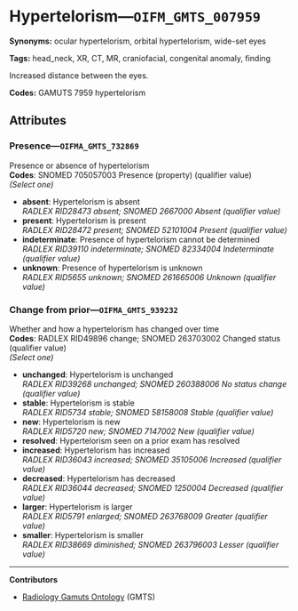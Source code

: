 # Hypertelorism—`OIFM_GMTS_007959`

**Synonyms:** ocular hypertelorism, orbital hypertelorism, wide-set eyes

**Tags:** head_neck, XR, CT, MR, craniofacial, congenital anomaly, finding

Increased distance between the eyes.

**Codes:** GAMUTS 7959 hypertelorism

## Attributes

### Presence—`OIFMA_GMTS_732869`

Presence or absence of hypertelorism  
**Codes**: SNOMED 705057003 Presence (property) (qualifier value)  
*(Select one)*

- **absent**: Hypertelorism is absent  
_RADLEX RID28473 absent; SNOMED 2667000 Absent (qualifier value)_
- **present**: Hypertelorism is present  
_RADLEX RID28472 present; SNOMED 52101004 Present (qualifier value)_
- **indeterminate**: Presence of hypertelorism cannot be determined  
_RADLEX RID39110 indeterminate; SNOMED 82334004 Indeterminate (qualifier value)_
- **unknown**: Presence of hypertelorism is unknown  
_RADLEX RID5655 unknown; SNOMED 261665006 Unknown (qualifier value)_

### Change from prior—`OIFMA_GMTS_939232`

Whether and how a hypertelorism has changed over time  
**Codes**: RADLEX RID49896 change; SNOMED 263703002 Changed status (qualifier value)  
*(Select one)*

- **unchanged**: Hypertelorism is unchanged  
_RADLEX RID39268 unchanged; SNOMED 260388006 No status change (qualifier value)_
- **stable**: Hypertelorism is stable  
_RADLEX RID5734 stable; SNOMED 58158008 Stable (qualifier value)_
- **new**: Hypertelorism is new  
_RADLEX RID5720 new; SNOMED 7147002 New (qualifier value)_
- **resolved**: Hypertelorism seen on a prior exam has resolved  
- **increased**: Hypertelorism has increased  
_RADLEX RID36043 increased; SNOMED 35105006 Increased (qualifier value)_
- **decreased**: Hypertelorism has decreased  
_RADLEX RID36044 decreased; SNOMED 1250004 Decreased (qualifier value)_
- **larger**: Hypertelorism is larger  
_RADLEX RID5791 enlarged; SNOMED 263768009 Greater (qualifier value)_
- **smaller**: Hypertelorism is smaller  
_RADLEX RID38669 diminished; SNOMED 263796003 Lesser (qualifier value)_

---

**Contributors**

- [Radiology Gamuts Ontology](https://gamuts.net/) (GMTS)